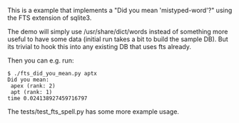 This is a example that implements a "Did you mean 'mistyped-word'?"
using the FTS extension of sqlite3.

The demo will simply use /usr/share/dict/words instead of something
more useful to have some data (initial run takes a bit to build the 
sample DB). But its trivial to hook this into any existing DB that
uses fts already.

Then you can e.g. run:
```
$ ./fts_did_you_mean.py aptx
Did you mean:
 apex (rank: 2)
 apt (rank: 1)
time 0.024138927459716797
```

The tests/test_fts_spell.py has some more example usage.